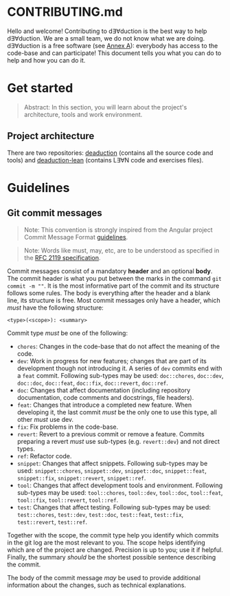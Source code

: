 # CONTRIBUTING.md

Hello and welcome! Contributing to d∃∀duction is the best way to help
d∃∀duction. We are a small team, we do not know what we are doing. d∃∀duction
is a free software (see [Annex A]()): everybody has access to the code-base and
can participate! This document tells you what you can do to help and how you
can do it.

# Get started

> Abstract: In this section, you will learn about the project's architecture, tools
and work environment.

## Project architecture

There are two repositories:
[deaduction](https://github.com/dEAduction/dEAduction) (contains all the source
code and tools) and
[deaduction-lean](https://github.com/dEAduction/dEAduction-lean) (contains
L∃∀N code and exercises files).

# Guidelines
## Git commit messages

> Note: This convention is strongly inspired from the Angular project Commit
Message Format
[guidelines](https://github.com/angular/angular/blob/master/CONTRIBUTING.md#commit).

> Note: Words like must, may, etc, are to be understood as specified in the
[RFC 2119 specification](https://tools.ietf.org/html/rfc2119).

Commit messages consist of a mandatory **header** and an optional **body**. The
commit header is what you put between the marks in the command `git commit -m
""`. It is the most informative part of the commit and its structure follows
some rules. The body is everything after the header and a blank line, its
structure is free.  Most commit messages only have a header, which *must* have
the following structure:

```
<type>(<scope>): <summary>
```

Commit type *must* be one of the following:

- `chores`:	Changes in the code-base that do not affect the meaning of the
code.
- `dev`: Work in progress for new features; changes that are part of
its development though not introducing it. A series of `dev` commits end with a
`feat` commit. Following sub-types may be used: `doc::chores`, `doc::dev`,
`doc::doc`, `doc::feat`, `doc::fix`, `doc::revert`, `doc::ref`.
- `doc`: Changes that affect documentation (including repository
documentation, code comments and docstrings, file headers).
- `feat`: Changes that introduce a completed new feature. When developing
it, the last commit *must* be the only one to use this type, all other *must*
use dev.
- `fix`: Fix problems in the code-base.
- `revert`: Revert to a previous commit or remove a feature. Commits
preparing a revert *must* use sub-types (e.g. `revert::dev`) and not direct
types.
- `ref`: Refactor code.
- `snippet`: Changes that affect snippets. Following sub-types may be used:
`snippet::chores`, `snippet::dev`, `snippet::doc`, `snippet::feat`,
`snippet::fix`, `snippet::revert`, `snippet::ref`.
- `tool`: Changes that affect development tools and environment. Following
sub-types may be used: `tool::chores`, `tool::dev`, `tool::doc`, `tool::feat`,
`tool::fix`, `tool::revert`, `tool::ref`.
- `test`: Changes that affect testing. Following sub-types may be used:
`test::chores`, `test::dev`, `test::doc`, `test::feat`, `test::fix`,
`test::revert`, `test::ref`.

Together with the scope, the commit type help you identify which commits in the
git log are the most relevant to you.  The scope helps identifying which are of
the project are changed. Precision is up to you; use it if helpful. Finally,
the summary *should* be the shortest possible sentence describing the commit.

The body of the commit message *may* be used to provide additional information
about the changes, such as technical explanations.

